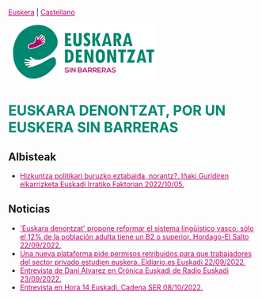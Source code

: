 [Euskera](/) | [Castellano](es)

<img src="img/logo_euskara-denontzat_p.png" alt="Logo Euskara Denontzat sin barreras">

<h1 id="euskaradenontzat" style="margin-bottom: 10px;padding-bottom: 0;text-decoration: none !important;"><span style="color:#008871;">EUSKARA DENONTZAT, POR UN EUSKERA SIN BARRERAS</span> </h1>

## Albisteak

* [Hizkuntza politikari buruzko eztabaida, norantz?. Iñaki Guridiren elkarrizketa Euskadi Irratiko Faktorian 2022/10/05.](https://www.eitb.eus/eu/irratia/euskadi-irratia/programak/faktoria/osoa/8976416/hizkuntza-politikari-buruzko-eztabaida-norantz/)


## Noticias

* ['Euskara denontzat' propone reformar el sistema lingüístico vasco: sólo el 12% de la población adulta tiene un B2 o superior. Hordago-El Salto 22/09/2022.](https://www.elsaltodiario.com/euskera/euskara-denontzat-propone-reformar-el-sistema-de-examenes-y-perfiles-linguisticos)
* [Una nueva plataforma pide permisos retribuidos para que trabajadores del sector privado estudien euskera. Eldiario.es Euskadi 22/09/2022.](https://www.eldiario.es/euskadi/nueva-plataforma-pide-permisos-retribuidos-trabajadores-sector-privado-estudien-euskera_1_9557188.html)
* <a href="mp3/CronicaEuskadi.RadioEuskadi.mp3">Entrevista de Dani Álvarez en Crónica Euskadi de Radio Euskadi 23/09/2022.</a>
* [Entrevista en Hora 14 Euskadi. Cadena SER 08/10/2022.](https://cadenaser.com/euskadi/2022/10/08/la-iniciativa-euskara-denontzat-pide-adaptar-la-exigencia-de-euskera-a-la-realidad-linguistica-de-cada-zona-radio-bilbao/)

<meta property="og:title" content="euskaradenontzat">
<style>
h1:nth-child(1) {
  visibility: hidden;
  line-height: 0;
}
.pressbutton {
    background-color: #008871;
    border: none;
    color: white;
    padding: 15px 32px;
    text-align: center;
    text-decoration: none;
    display: inline-block;
    font-size: 16px;
    text-align: center;
    border-radius: 20px;
}
a {
 color: #ba006b;
}
</style>
